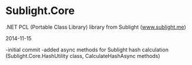 Sublight.Core
=============

.NET PCL (Portable Class Library) library from Sublight (www.sublight.me)

2014-11-15

-initial commit
-added async methods for Sublight hash calculation (Sublight.Core.HashUtility class, CalculateHashAsync methods)
